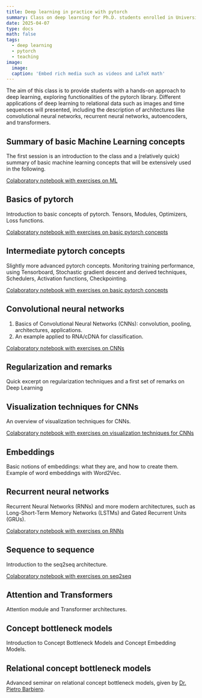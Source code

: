 ```yaml
---
title: Deep learning in practice with pytorch
summary: Class on deep learning for Ph.D. students enrolled in Université Paris-Saclay, taught in English 
date: 2025-04-07
type: docs
math: false
tags:
  - deep learning
  - pytorch
  - teaching
image:
  image:
  caption: 'Embed rich media such as videos and LaTeX math'
---
```


The aim of this class is to provide students with a hands-on approach to deep learning, exploring functionalities of the pytorch library. Different applications of deep learning to relational data such as images and time sequences will presented, including the description of architectures like convolutional neural networks, recurrent neural networks, autoencoders, and transformers.

## Summary of basic Machine Learning concepts
The first session is an introduction to the class and a (relatively quick) summary of basic machine learning concepts that will be extensively used in the following. 

[Colaboratory notebook with exercises on ML](https://colab.research.google.com/drive/1a5418oFw2pHwyALxXP1cqfAQfT76_8f5?usp=sharing)

## Basics of pytorch
Introduction to basic concepts of pytorch. Tensors, Modules, Optimizers, Loss functions.

[Colaboratory notebook with exercises on basic pytorch concepts](https://colab.research.google.com/drive/146pua5hpN8DcF958TaDqq3rO1tEgjX9h?usp=sharing)

## Intermediate pytorch concepts
Slightly more advanced pytorch concepts. Monitoring training performance, using Tensorboard, Stochastic gradient descent and derived techniques, Schedulers, Activation functions, Checkpointing.

[Colaboratory notebook with exercises on basic pytorch concepts](https://colab.research.google.com/drive/1RuT7FiEWVSgUF_aaSr8CIZCB6bEKV20R?usp=sharing)

## Convolutional neural networks
1. Basics of Convolutional Neural Networks (CNNs): convolution, pooling, architectures, applications.
2. An example applied to RNA/cDNA for classification.

[Colaboratory notebook with exercises on CNNs](https://colab.research.google.com/drive/1tSJZqGKw5EAuhUwG1ZTfB8ZeBa3VjqSi?usp=sharing)

## Regularization and remarks
Quick excerpt on regularization techniques and a first set of remarks on Deep Learning

## Visualization techniques for CNNs
An overview of visualization techniques for CNNs.

[Colaboratory notebook with exercises on visualization techniques for CNNs](https://colab.research.google.com/drive/1k7hYg21Z6J8qh2f-jOmdWSljxXikTjW6?usp=sharing)

## Embeddings
Basic notions of embeddings: what they are, and how to create them. Example of word embeddings with Word2Vec.

## Recurrent neural networks
Recurrent Neural Networks (RNNs) and more modern architectures, such as Long-Short-Term Memory Networks (LSTMs) and Gated Recurrent Units (GRUs).

[Colaboratory notebook with exercises on RNNs](https://colab.research.google.com/drive/19RlceOejtIE_Ecn5kFPjEaXUrkdhO7YB?usp=sharing)

## Sequence to sequence
Introduction to the seq2seq architecture.

[Colaboratory notebook with exercises on seq2seq](https://colab.research.google.com/drive/18ODB9ae2lkugSMUZw56KAlhBnlPVR7JX?usp=sharing)

## Attention and Transformers
Attention module and Transformer architectures.

## Concept bottleneck models
Introduction to Concept Bottleneck Models and Concept Embedding Models.

## Relational concept bottleneck models
Advanced seminar on relational concept bottleneck models, given by [Dr. Pietro Barbiero](https://www.pietrobarbiero.eu/).